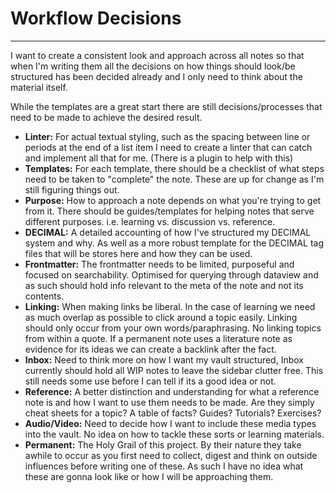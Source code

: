 # Workflow Decisions
---

I want to create a consistent look and approach across all notes so that when I'm writing them all the decisions on how things should look/be structured has been decided already and I only need to think about the material itself.

While the templates are a great start there are still decisions/processes that need to be made to achieve the desired result.

- **Linter:** For actual textual styling, such as the spacing between line or periods at the end of a list item I need to create a linter that can catch and implement all that for me. (There is a plugin to help with this)
- **Templates:** For each template, there should be a checklist of what steps need to be taken to "complete" the note. These are up for change as I'm still figuring things out.
- **Purpose:** How to approach a note depends on what you're trying to get from it. There should be guides/templates for helping notes that serve different purposes. i.e. learning vs. discussion vs. reference.
- **DECIMAL:** A detailed accounting of how I've structured my DECIMAL system and why. As well as a more robust template for the DECIMAL tag files that will be stores here and how they can be used.
- **Frontmatter:** The frontmatter needs to be limited, purposeful and focused on searchability. Optimised for querying through dataview and as such should hold info relevant to the meta of the note and not its contents.
- **Linking:** When making links be liberal. In the case of learning we need as much overlap as possible to click around a topic easily. Linking should only occur from your own words/paraphrasing. No linking topics from within a quote. If a permanent note uses a literature note as evidence for its ideas we can create a backlink after the fact.
- **Inbox:** Need to think more on how I want my vault structured, Inbox currently should hold all WIP notes to leave the sidebar clutter free. This still needs some use before I can tell if its a good idea or not.
- **Reference:** A better distinction and understanding for what a reference note is and how I want to use them needs to be made. Are they simply cheat sheets for a topic? A table of facts? Guides? Tutorials? Exercises?
- **Audio/Video:** Need to decide how I want to include these media types into the vault. No idea on how to tackle these sorts or learning materials.
- **Permanent:** The Holy Grail of this project. By their nature they take awhile to occur as you first need to collect, digest and think on outside influences before writing one of these. As such I have no idea what these are gonna look like or how I will be approaching them.